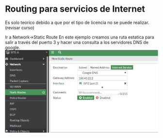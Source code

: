 # Routing para servicios de Internet

Es solo teoríco debido a que por el tipo de licencia no se puede realizar.(revisar curso)

Ir a Network->Static Route
En este ejemplo creamos una ruta estatica para salir a través del puerto 3 y hacer una consulta a los servidores DNS de google.
![72](73.png)

